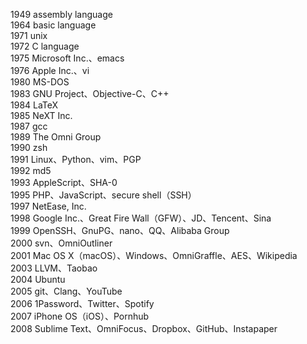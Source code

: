 1949 assembly language  
1964 basic language  
1971 unix  
1972 C language  
1975 Microsoft Inc.、emacs  
1976 Apple Inc.、vi  
1980 MS-DOS  
1983 GNU Project、Objective-C、C++  
1984 LaTeX  
1985 NeXT Inc.  
1987 gcc  
1989 The Omni Group  
1990 zsh  
1991 Linux、Python、vim、PGP  
1992 md5  
1993 AppleScript、SHA-0  
1995 PHP、JavaScript、secure shell（SSH）  
1997 NetEase, Inc.  
1998 Google Inc.、Great Fire Wall（GFW）、JD、Tencent、Sina  
1999 OpenSSH、GnuPG、nano、QQ、Alibaba Group  
2000 svn、OmniOutliner  
2001 Mac OS X（macOS）、Windows、OmniGraffle、AES、Wikipedia  
2003 LLVM、Taobao  
2004 Ubuntu  
2005 git、Clang、YouTube  
2006 1Password、Twitter、Spotify  
2007 iPhone OS（iOS）、Pornhub  
2008 Sublime Text、OmniFocus、Dropbox、GitHub、Instapaper  
